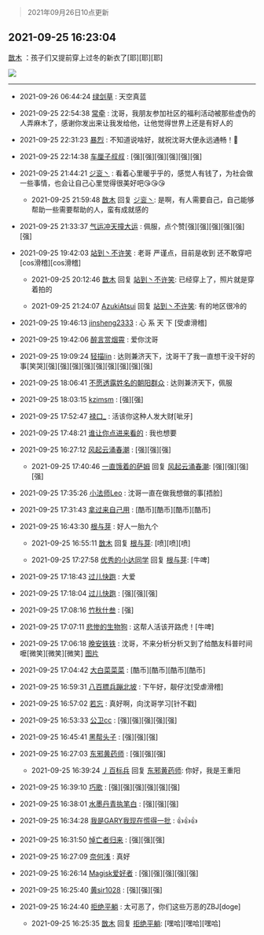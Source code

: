 > 2021年09月26日10点更新
<link rel="stylesheet" href="https://cdn.jsdelivr.net/gh/taotie6/sampleJSON@main/css/photo_show.css">
<meta name="referrer" content="no-referrer" />


 ## 2021-09-25 16:23:04 

 [㪚木](https://www.coolapk.com/feed/30251771?shareKey=Y2UyYjhlNDA5NzdiNjE0ZWU0Zjg~) ：孩子们又提前穿上过冬的新衣了[耶][耶][耶] 

<div class="album">
<img class="img-item" src="http://image.coolapk.com/feed/2021/0925/16/1081091_1ee98d80_8183_6951@1080x1950.jpeg" />
</div>

 ------- 

- 2021-09-26 06:44:24 [绿剑草](uid=505482) : 天空真蓝 

- 2021-09-25 22:54:38 [常牵](uid=1479851) : 沈哥，我朋友参加社区的福利活动被那些虚伪的人弄麻木了，感谢你发出来让我发给他，让他觉得世界上还是有好人的 

- 2021-09-25 22:31:23 [暴烈](uid=3307053) : 不知道说啥好，就祝沈哥大便永远通畅！🐶 

- 2021-09-25 22:14:38 [车厘子叔叔](uid=1756803) : [强][强][强][强][强][强] 

- 2021-09-25 21:44:21 [ジ衮丶](uid=494451) : 看着心里暖乎乎的，感觉人有钱了，为社会做一些事情，也会让自己心里觉得很美好吧😘😘😘 

    - 2021-09-25 21:59:48 [㪚木](uid=1081091) 回复 [ジ衮丶](uid=494451): 是啊，有人需要自己，自己能够帮助一些需要帮助的人，蛮有成就感的 

- 2021-09-25 21:33:37 [气运冲天撞大运](uid=3158661) : 佩服，点个赞[强][强][强][强][强][强] 

- 2021-09-25 19:42:03 [站到丶不许笑](uid=1165627) : 老哥 严谨点，目前是收到 还不敢穿吧[cos滑稽][cos滑稽] 

    - 2021-09-25 20:12:46 [㪚木](uid=1081091) 回复 [站到丶不许笑](uid=1165627): 已经穿上了，照片就是穿着拍的 

    - 2021-09-25 21:24:07 [AzukiAtsui](uid=3762160) 回复 [站到丶不许笑](uid=1165627): 有的地区很冷的 

- 2021-09-25 19:46:13 [jinsheng2333](uid=2527096) : 心 系 天 下 [受虐滑稽] 

- 2021-09-25 19:42:06 [醉言赏烟霄](uid=1066979) : 爱你沈哥 

- 2021-09-25 19:09:24 [轻描lin](uid=1527231) : 达则兼济天下，沈哥干了我一直想干没干好的事[笑哭][强][强][强][强][强][强][强][强][强] 

- 2021-09-25 18:06:41 [不愿透露姓名的朝阳群众](uid=2170943) : 达则兼济天下，佩服 

- 2021-09-25 18:03:15 [kzimsm](uid=2322197) : [强][强] 

- 2021-09-25 17:52:47 [禄口_](uid=1005884) : 活该你这种人发大财[呲牙] 

- 2021-09-25 17:48:21 [谁让你点进来看的](uid=1348471) : 我也想要 

- 2021-09-25 16:27:12 [风起云涌春潮](uid=2903311) : [强][强][强] 

    - 2021-09-25 17:40:46 [一直饿着的萨姆](uid=1267364) 回复 [风起云涌春潮](uid=2903311): [强][强][强][强] 

- 2021-09-25 17:35:26 [小法师Leo](uid=2438191) : 沈哥一直在做我想做的事[捂脸] 

- 2021-09-25 17:31:43 [拿过来自己用](uid=1371810) : [酷币][酷币][酷币][酷币] 

- 2021-09-25 16:43:30 [根与芽](uid=2456395) : 好人一胎九个 

    - 2021-09-25 16:55:11 [㪚木](uid=1081091) 回复 [根与芽](uid=2456395): [喷][喷][喷] 

    - 2021-09-25 17:27:58 [优秀的小达同学](uid=3114536) 回复 [根与芽](uid=2456395): [牛啤] 

- 2021-09-25 17:18:43 [过儿快跑](uid=4122705) : 大爱 

- 2021-09-25 17:18:04 [过儿快跑](uid=4122705) : [强][强][强] 

- 2021-09-25 17:08:16 [竹秋什叁](uid=2319428) : [强] 

- 2021-09-25 17:07:11 [悲惨的生物狗](uid=4237650) : 这帮人活该开路虎！[牛啤] 

- 2021-09-25 17:06:18 [晚安铁铁](uid=2870621) : 沈哥，不来分析分析又到了给酷友科普时间嚒[微笑][微笑][微笑] [图片](http://image.coolapk.com/feed/2021/0925/17/2870621_8a992639_0766_2985@1080x2400.jpeg)

- 2021-09-25 17:04:42 [大白菜菜菜](uid=2081020) : [酷币][酷币][酷币][酷币] 

- 2021-09-25 16:59:31 [八百膘兵蹦北坡](uid=1105274) : 下午好，靓仔沈[受虐滑稽] 

- 2021-09-25 16:57:02 [若忘](uid=459610) : 真好啊，向沈哥学习[针不戳] 

- 2021-09-25 16:53:33 [公卫cc](uid=2467712) : [强][强][强][强][强] 

- 2021-09-25 16:45:41 [黑帮头子](uid=2838832) : [强][强][强] 

- 2021-09-25 16:27:03 [东邪黄药师](uid=983068) : [强][强][强] 

    - 2021-09-25 16:39:24 [丿百标兵](uid=751851) 回复 [东邪黄药师](uid=983068): 你好，我是王重阳 

- 2021-09-25 16:39:10 [巧歌](uid=1563975) : [强][强][强][强][强][强] 

- 2021-09-25 16:38:01 [水墨丹青执笔白](uid=3060746) : [强][强][强] 

- 2021-09-25 16:34:28 [我是GARY我现在慌得一批](uid=540180) : 👍👍👍 

- 2021-09-25 16:31:50 [悼亡者归来](uid=2627573) : [强][强][强] 

- 2021-09-25 16:27:09 [奈何浅](uid=1884562) : 真好 

- 2021-09-25 16:26:14 [Magisk爱好者](uid=1833596) : [强][强][强][强][强] 

- 2021-09-25 16:25:40 [黄sir1028](uid=905870) : [强][强][强] 

- 2021-09-25 16:24:40 [拒绝平躺](uid=1706749) : 太可恶了，你们这些万恶的ZBJ[doge] 

    - 2021-09-25 16:25:35 [㪚木](uid=1081091) 回复 [拒绝平躺](uid=1706749): [嘿哈][嘿哈][嘿哈] 

